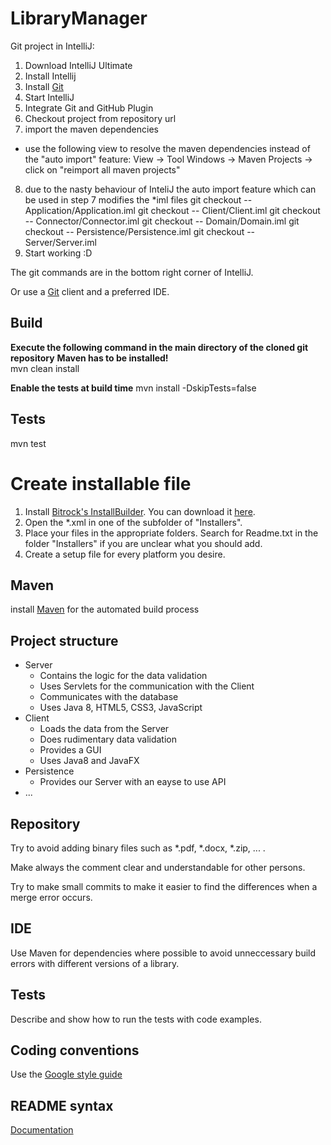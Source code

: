 # LibraryManager

Git project in IntelliJ:

1. Download IntelliJ Ultimate
2. Install Intellij
3. Install [Git](https://git-scm.com/downloads)
4. Start IntelliJ
5. Integrate Git and GitHub Plugin
6. Checkout project from repository url
7. import the maven dependencies
+ use the following view to resolve the maven dependencies instead of the "auto import" feature:
View -> Tool Windows -> Maven Projects -> click on "reimport all maven projects"
8. due to the nasty behaviour of InteliJ the auto import feature which can be used in step 7 modifies the *iml files
git checkout -- Application/Application.iml
git checkout -- Client/Client.iml
git checkout -- Connector/Connector.iml
git checkout -- Domain/Domain.iml
git checkout -- Persistence/Persistence.iml
git checkout -- Server/Server.iml
7. Start working :D

The git commands are in the bottom right corner of IntelliJ.

Or use a [Git](https://git-scm.com/downloads) client and a preferred IDE.

## Build
**Execute the following command in the main directory of the cloned git repository**
**Maven has to be installed!**  
mvn clean install

**Enable the tests at build time**
mvn install -DskipTests=false

## Tests
mvn test

# Create installable file
1. Install [Bitrock's InstallBuilder](https://installbuilder.bitrock.com/). You can download it [here](https://installbuilder.bitrock.com/download-step-2.html).
2. Open the *.xml in one of the subfolder of "Installers".
3. Place your files in the appropriate folders. Search for Readme.txt in the folder "Installers" if you are unclear what you should add.
4. Create a setup file for every platform you desire.

## Maven
install [Maven](https://maven.apache.org/download.cgi) for the automated build process

## Project structure
* Server
  * Contains the logic for the data validation
  * Uses Servlets for the communication with the Client
  * Communicates with the database
  * Uses Java 8, HTML5, CSS3, JavaScript
* Client
  * Loads the data from the Server
  * Does rudimentary data validation
  * Provides a GUI
  * Uses Java8 and JavaFX
* Persistence
  * Provides our Server with an eayse to use API
* ...

## Repository
Try to avoid adding binary files such as \*.pdf, \*.docx, \*.zip, ... .

Make always the comment clear and understandable for other persons.

Try to make small commits to make it easier to find the differences when a merge error occurs.

## IDE
Use Maven for dependencies where possible to avoid unneccessary build errors with different versions of a library.

## Tests
Describe and show how to run the tests with code examples.

## Coding conventions
Use the [Google style guide](https://google.github.io/styleguide/javaguide.html)

## README syntax
[Documentation](https://enterprise.github.com/downloads/en/markdown-cheatsheet.pdf)
